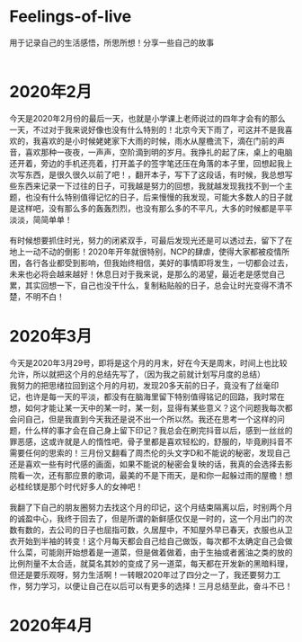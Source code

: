 # Feelings-of-live
用于记录自己的生活感悟，所思所想！分享一些自己的故事<br><br>
# 2020年2月
今天是2020年2月份的最后一天，也就是小学课上老师说过的四年才会有的那么一天，不过对于我来说好像也没有什么特别的！北京今天下雨了，可这并不是我喜欢的，我喜欢的是小时候姥姥家下大雨的时候，雨水从屋檐流下，滴在门前的声音，喜欢那种一夜夜，一声声，空阶滴到明的岁月。我挣扎的起了床，桌上的电脑还开着，旁边的手机还亮着，打开盖子的签字笔还压在角落的本子里，回想起我上次写东西，是很久很久以前了吧！，翻开本子，写下了这段话，有时候，我总想写些东西来记录一下过往的日子，可我越是努力的回想，我就越发现我找不到一个主题，也没有什么特别值得记忆的日子，后来慢慢的我发现，可能大多数人的日子就是这样吧，没有那么多的轰轰烈烈，也没有那么多的不平凡，大多的时候都是平平淡淡，简简单单！<br><br>
有时候想要抓住时光，努力的闭紧双手，可最后发现光还是可以透过去，留下了在地上一动不动的倒影！2020年开年就很特别，NCP的肆虐，使得大家都被疫情所困，各行各业都受到影响，但我始终相信，美好的事情即将发生，一切都会过去，未来也必将会越来越好！休息日对于我来说，是那么的渴望，最近老是感觉自己累，其实回想一下，自己也没干什么，复制粘贴般的日子，总会让时光变得不清不楚，不明不白！
# 2020年3月
今天是2020年3月29号，即将是这个月的月末，好在今天是周末，时间上也比较允许，所以就把这个月的总结先写了，（因为我之前就计划写月度的总结）<br>
我努力的把思绪拉回到这个月的月初，发现20多天前的日子，竟没有了丝毫印记，也许是每一天的平淡，都没有在脑海里留下特别值得铭记的回路，我时常在想，如何才能让某一天中的某一时，某一刻，显得有某些意义？这个问题我每次都会问自己，但是我直到今天我还是说不出一个所以然。我还在思考一个这样的问题，什么样的事才会在自己身上留下印记？我总会在刷完抖音以后，感到一丝丝的罪恶感，这或许就是人的惰性吧，骨子里都是喜欢轻松的，舒服的，毕竟刷抖音不需要任何的思索的！三月份又翻看了周杰伦的头文字D和不能说的秘密，发现自己还是喜欢一些有时代感的画面，如果不能说的秘密会复映的话，我真的会选择去影院看一次，还有那应景的歌词，最美的不是下雨天，是和你一起躲过雨的屋檐！想必桂纶镁是那个时代好多人的女神吧！<br><br>
我翻了下自己的朋友圈努力去找这个月的印记，这个月结束隔离以后，时别两个月的诚盈中心，我终于回去了，但是所谓的新鲜感仅仅是一时的，这一个月出门的次数有数的，去公司的日子也屈指可数，久居屋中，不知屋外早已春天，衣服也从卫衣开始到半袖的转变！这个月每天都会自己给自己做饭，每次都不太确定自己会做什么菜，可能刚开始想着是一道菜，但是做着做着，由于生抽或者酱油之类的放的比例剂量不太合适，就莫名其妙的变成了另一道菜，每天都在开发新的黑暗料理，但还是要乐观呀，努力生活啊！一转眼2020年过了四分之一了，我还要努力工作，努力学习，以便让自己在以后可以有更多的选择！三月总结至此，奋斗不已！


# 2020年4月
